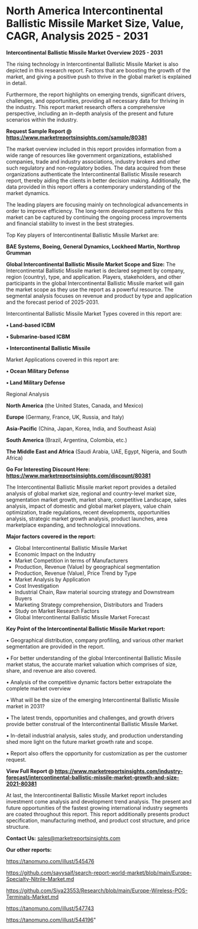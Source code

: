 # North America Intercontinental Ballistic Missile Market Size, Value, CAGR, Analysis 2025 - 2031

<Strong> Intercontinental Ballistic Missile Market Overview 2025 - 2031</strong>

The rising technology in Intercontinental Ballistic Missile Market is also depicted in this research report. Factors that are boosting the growth of the market, and giving a positive push to thrive in the global market is explained in detail.

Furthermore, the report highlights on emerging trends, significant drivers, challenges, and opportunities, providing all necessary data for thriving in the industry. This report market research offers a comprehensive perspective, including an in-depth analysis of the present and future scenarios within the industry.

<strong>Request Sample Report @ <a href=https://www.marketreportsinsights.com/sample/80381>https://www.marketreportsinsights.com/sample/80381</a></strong>

The market overview included in this report provides information from a wide range of resources like government organizations, established companies, trade and industry associations, industry brokers and other such regulatory and non-regulatory bodies. The data acquired from these organizations authenticate the Intercontinental Ballistic Missile research report, thereby aiding the clients in better decision making. Additionally, the data provided in this report offers a contemporary understanding of the market dynamics.

The leading players are focusing mainly on technological advancements in order to improve efficiency. The long-term development patterns for this market can be captured by continuing the ongoing process improvements and financial stability to invest in the best strategies.

Top Key players of Intercontinental Ballistic Missile Market are:

<strong>BAE Systems, Boeing, General Dynamics, Lockheed Martin, Northrop Grumman</strong>

<strong><b>Global Intercontinental Ballistic Missile Market Scope and Size:</b></strong>
The Intercontinental Ballistic Missile market is declared segment by company, region (country), type, and application. Players, stakeholders, and other participants in the global Intercontinental Ballistic Missile market will gain the market scope as they use the report as a powerful resource. The segmental analysis focuses on revenue and product by type and application and the forecast period of 2025-2031.

Intercontinental Ballistic Missile Market Types covered in this report are:

<strong>• Land-based ICBM

• Submarine-based ICBM

• Intercontinental Ballistic Missile</strong>

Market Applications covered in this report are:

<strong>• Ocean Military Defense

• Land Military Defense</strong> 

Regional Analysis

<strong>North America</strong> (the United States, Canada, and Mexico)

<strong>Europe</strong> (Germany, France, UK, Russia, and Italy)

<strong>Asia-Pacific</strong> (China, Japan, Korea, India, and Southeast Asia)

<strong>South America</strong> (Brazil, Argentina, Colombia, etc.)

<strong>The Middle East and Africa</strong> (Saudi Arabia, UAE, Egypt, Nigeria, and South Africa)

<strong>Go For Interesting Discount Here: <a href=https://www.marketreportsinsights.com/discount/80381>https://www.marketreportsinsights.com/discount/80381</a></strong>

The Intercontinental Ballistic Missile market report provides a detailed analysis of global market size, regional and country-level market size, segmentation market growth, market share, competitive Landscape, sales analysis, impact of domestic and global market players, value chain optimization, trade regulations, recent developments, opportunities analysis, strategic market growth analysis, product launches, area marketplace expanding, and technological innovations.

<strong><b>Major factors covered in the report:</b></strong>
<ul>
  <li>Global Intercontinental Ballistic Missile Market </li>
  <li>Economic Impact on the Industry</li>
  <li>Market Competition in terms of Manufacturers</li>
  <li>Production, Revenue (Value) by geographical segmentation</li>
  <li>Production, Revenue (Value), Price Trend by Type</li>
  <li>Market Analysis by Application</li>
  <li>Cost Investigation</li>
  <li>Industrial Chain, Raw material sourcing strategy and Downstream Buyers</li>
  <li>Marketing Strategy comprehension, Distributors and Traders</li>
  <li>Study on Market Research Factors</li>
  <li>Global Intercontinental Ballistic Missile Market Forecast</li>
</ul>

<strong><b>Key Point of the Intercontinental Ballistic Missile Market report:</b></strong>

• Geographical distribution, company profiling, and various other market segmentation are provided in the report.

• For better understanding of the global Intercontinental Ballistic Missile market status, the accurate market valuation which comprises of size, share, and revenue are also covered.

• Analysis of the competitive dynamic factors better extrapolate the complete market overview

• What will be the size of the emerging Intercontinental Ballistic Missile market in 2031?

• The latest trends, opportunities and challenges, and growth drivers provide better construal of the Intercontinental Ballistic Missile Market.

• In-detail industrial analysis, sales study, and production understanding shed more light on the future market growth rate and scope.

• Report also offers the opportunity for customization as per the customer request.

<strong><b>View Full Report @ <a href=https://www.marketreportsinsights.com/industry-forecast/intercontinental-ballistic-missile-market-growth-and-size-2021-80381>https://www.marketreportsinsights.com/industry-forecast/intercontinental-ballistic-missile-market-growth-and-size-2021-80381</a></b></strong>


At last, the Intercontinental Ballistic Missile Market report includes investment come analysis and development trend analysis. The present and future opportunities of the fastest growing international industry segments are coated throughout this report. This report additionally presents product specification, manufacturing method, and product cost structure, and price structure.

<strong>Contact Us:</strong>
sales@marketreportsinsights.com

<strong>Our other reports:</strong>

<a href=https://tanomuno.com/illust/545476>https://tanomuno.com/illust/545476</a>

<a href=https://github.com/sayysaif/search-report-world-market/blob/main/Europe-Specialty-Nitrile-Market.md>https://github.com/sayysaif/search-report-world-market/blob/main/Europe-Specialty-Nitrile-Market.md</a>

<a href=https://github.com/Siya23553/Research/blob/main/Europe-Wireless-POS-Terminals-Market.md>https://github.com/Siya23553/Research/blob/main/Europe-Wireless-POS-Terminals-Market.md</a>

<a href=https://tanomuno.com/illust/547743>https://tanomuno.com/illust/547743</a>

<a href=https://tanomuno.com/illust/544196>https://tanomuno.com/illust/544196</a>"
